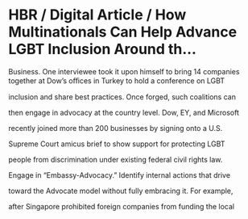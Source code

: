 # HBR / Digital Article / How Multinationals Can Help Advance LGBT Inclusion Around th…

Business. One interviewee took it upon himself to bring 14 companies together at Dow’s oﬃces in Turkey to hold a conference on LGBT

inclusion and share best practices. Once forged, such coalitions can

then engage in advocacy at the country level. Dow, EY, and Microsoft

recently joined more than 200 businesses by signing onto a U.S.

Supreme Court amicus brief to show support for protecting LGBT

people from discrimination under existing federal civil rights law.

Engage in “Embassy-Advocacy.” Identify internal actions that drive

toward the Advocate model without fully embracing it. For example,

after Singapore prohibited foreign companies from funding the local